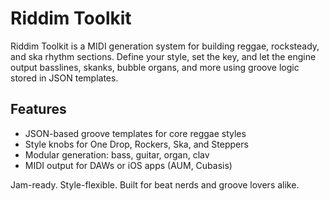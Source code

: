 # Riddim Toolkit

Riddim Toolkit is a MIDI generation system for building reggae, rocksteady, and ska rhythm sections. Define your style, set the key, and let the engine output basslines, skanks, bubble organs, and more using groove logic stored in JSON templates.

## Features
- JSON-based groove templates for core reggae styles
- Style knobs for One Drop, Rockers, Ska, and Steppers
- Modular generation: bass, guitar, organ, clav
- MIDI output for DAWs or iOS apps (AUM, Cubasis)

Jam-ready. Style-flexible. Built for beat nerds and groove lovers alike.